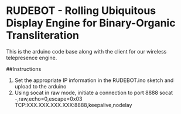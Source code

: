 RUDEBOT - Rolling Ubiquitous Display Engine for Binary-Organic Transliteration
==============================================================================

This is the arduino code base along with the client for our wireless telepresence engine.

##Instructions

1. Set the appropriate IP information in the RUDEBOT.ino sketch and upload to the arduino
2. Using socat in raw mode, initiate a connection to port 8888
    socat -,raw,echo=0,escape=0x03 TCP:XXX.XXX.XXX.XXX:8888,keepalive,nodelay
